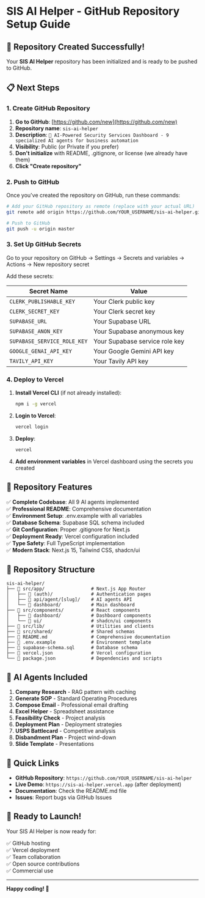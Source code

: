 # SIS AI Helper - GitHub Repository Setup Guide

## 🚀 Repository Created Successfully!

Your **SIS AI Helper** repository has been initialized and is ready to be pushed to GitHub.

## 📋 Next Steps

### 1. Create GitHub Repository

1. **Go to GitHub**: [https://github.com/new](https://github.com/new)
2. **Repository name**: `sis-ai-helper`
3. **Description**: `🚀 AI-Powered Security Services Dashboard - 9 specialized AI agents for business automation`
4. **Visibility**: Public (or Private if you prefer)
5. **Don't initialize** with README, .gitignore, or license (we already have them)
6. **Click "Create repository"**

### 2. Push to GitHub

Once you've created the repository on GitHub, run these commands:

```bash
# Add your GitHub repository as remote (replace with your actual URL)
git remote add origin https://github.com/YOUR_USERNAME/sis-ai-helper.git

# Push to GitHub
git push -u origin master
```

### 3. Set Up GitHub Secrets

Go to your repository on GitHub → Settings → Secrets and variables → Actions → New repository secret

Add these secrets:

| Secret Name | Value |
|-------------|-------|
| `CLERK_PUBLISHABLE_KEY` | Your Clerk public key |
| `CLERK_SECRET_KEY` | Your Clerk secret key |
| `SUPABASE_URL` | Your Supabase URL |
| `SUPABASE_ANON_KEY` | Your Supabase anonymous key |
| `SUPABASE_SERVICE_ROLE_KEY` | Your Supabase service role key |
| `GOOGLE_GENAI_API_KEY` | Your Google Gemini API key |
| `TAVILY_API_KEY` | Your Tavily API key |

### 4. Deploy to Vercel

1. **Install Vercel CLI** (if not already installed):
   ```bash
   npm i -g vercel
   ```

2. **Login to Vercel**:
   ```bash
   vercel login
   ```

3. **Deploy**:
   ```bash
   vercel
   ```

4. **Add environment variables** in Vercel dashboard using the secrets you created

## 🎯 Repository Features

✅ **Complete Codebase**: All 9 AI agents implemented  
✅ **Professional README**: Comprehensive documentation  
✅ **Environment Setup**: .env.example with all variables  
✅ **Database Schema**: Supabase SQL schema included  
✅ **Git Configuration**: Proper .gitignore for Next.js  
✅ **Deployment Ready**: Vercel configuration included  
✅ **Type Safety**: Full TypeScript implementation  
✅ **Modern Stack**: Next.js 15, Tailwind CSS, shadcn/ui  

## 📁 Repository Structure

```
sis-ai-helper/
├── 📁 src/app/                 # Next.js App Router
│   ├── 📁 (auth)/              # Authentication pages
│   ├── 📁 api/agent/[slug]/    # AI agents API
│   └── 📁 dashboard/           # Main dashboard
├── 📁 src/components/          # React components
│   ├── 📁 dashboard/           # Dashboard components
│   └── 📁 ui/                  # shadcn/ui components
├── 📁 src/lib/                 # Utilities and clients
├── 📁 src/shared/              # Shared schemas
├── 📄 README.md                # Comprehensive documentation
├── 📄 .env.example             # Environment template
├── 📄 supabase-schema.sql      # Database schema
├── 📄 vercel.json              # Vercel configuration
└── 📄 package.json             # Dependencies and scripts
```

## 🤖 AI Agents Included

1. **Company Research** - RAG pattern with caching
2. **Generate SOP** - Standard Operating Procedures
3. **Compose Email** - Professional email drafting
4. **Excel Helper** - Spreadsheet assistance
5. **Feasibility Check** - Project analysis
6. **Deployment Plan** - Deployment strategies
7. **USPS Battlecard** - Competitive analysis
8. **Disbandment Plan** - Project wind-down
9. **Slide Template** - Presentations

## 🔗 Quick Links

- **GitHub Repository**: `https://github.com/YOUR_USERNAME/sis-ai-helper`
- **Live Demo**: `https://sis-ai-helper.vercel.app` (after deployment)
- **Documentation**: Check the README.md file
- **Issues**: Report bugs via GitHub Issues

## 🎉 Ready to Launch!

Your SIS AI Helper is now ready for:

✅ GitHub hosting  
✅ Vercel deployment  
✅ Team collaboration  
✅ Open source contributions  
✅ Commercial use  

---

**Happy coding! 🚀**